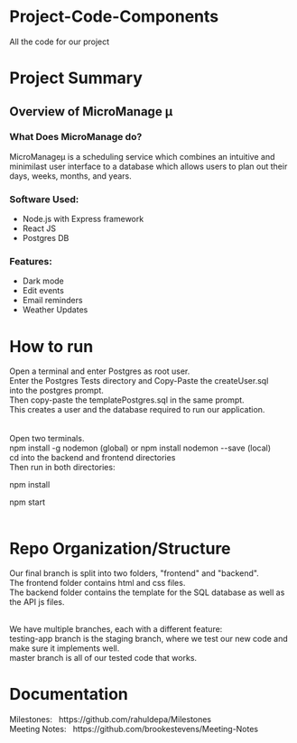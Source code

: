 # Project-Code-Components
All the code for our project

<h1>Project Summary</h1>

<h2>Overview of MicroManage &mu;</h2>
  <h3>What Does MicroManage do?</h3>
    MicroManage&mu; is a scheduling service which combines an
      intuitive and minimilast user interface to a database which allows
      users to plan out their days, weeks, months, and years. <br>

  <h3>Software Used: </h3>  
  <ul>
    <li> Node.js with Express framework</li>
    <li> React JS</li>
    <li> Postgres DB </li>
  </ul>
  
  <h3>Features:</h3>
  <ul>
    <li> Dark mode </li>
    <li> Edit events </li>
    <li> Email reminders </li>
    <li> Weather Updates </li>
  </ul>
  
<h1>How to run</h1>
Open a terminal and enter Postgres as root user.<br>
Enter the Postgres Tests directory and Copy-Paste the createUser.sql<br>
into the postgres prompt.<br>
Then copy-paste the templatePostgres.sql in the same prompt.<br>
This creates a user and the database required to run our application. <br>
<br>
<br>
Open two terminals. <br>
npm install -g nodemon (global) or npm install nodemon --save (local)<br>
cd into the backend and frontend directories <br>
Then run in both directories: <br>

npm install <br>

npm start <br> <br>
<h1>Repo Organization/Structure</h1> 
Our final branch is split into two folders, "frontend" and "backend". <br>
The frontend folder contains html and css files. <br>
The backend folder contains the template for the SQL database as well as the API js files. <br><br>

We have multiple branches, each with a different feature:<br> 
testing-app branch is the staging branch, where we test our new code and make sure it implements well.<br>
master branch is all of our tested code that works.<br>

<h1>Documentation</h1>
Milestones: &nbsp; https://github.com/rahuldepa/Milestones <br>
Meeting Notes: &nbsp; https://github.com/brookestevens/Meeting-Notes <br>

 
  
  

